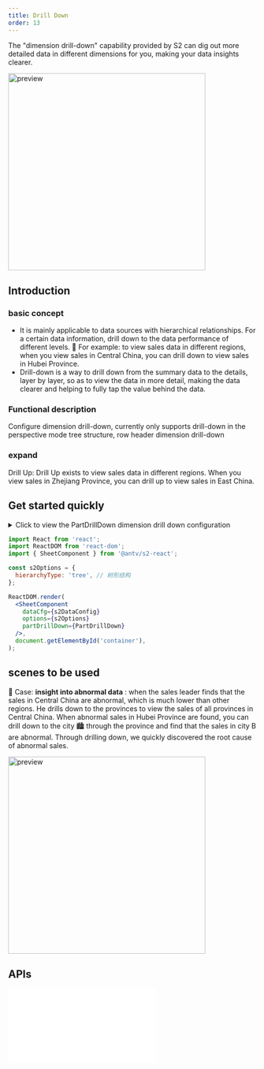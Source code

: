 ```yaml
---
title: Drill Down
order: 13
---
```


The "dimension drill-down" capability provided by S2 can dig out more detailed data in different dimensions for you, making your data insights clearer.

<img src="https://gw.alipayobjects.com/zos/antfincdn/J7bnG8lcf/xiazuan.gif" height="400" alt="preview">

## Introduction

### basic concept

* It is mainly applicable to data sources with hierarchical relationships. For a certain data information, drill down to the data performance of different levels. 🌰 For example: to view sales data in different regions, when you view sales in Central China, you can drill down to view sales in Hubei Province.
* Drill-down is a way to drill down from the summary data to the details, layer by layer, so as to view the data in more detail, making the data clearer and helping to fully tap the value behind the data.

### Functional description

Configure dimension drill-down, currently only supports drill-down in the perspective mode tree structure, row header dimension drill-down

### expand

Drill Up: Drill Up exists to view sales data in different regions. When you view sales in Zhejiang Province, you can drill up to view sales in East China.

## Get started quickly

<details><summary>Click to view the PartDrillDown dimension drill down configuration</summary><pre> <code class="language-js">
const&#x26;nbsp;sex&#x26;nbsp;=&#x26;nbsp;[&#x26;nbsp;'男',&#x26;nbsp;'女'&#x26;nbsp;];

const&#x26;nbsp;PartDrillDown&#x26;nbsp;=&#x26;nbsp;{
&#x26;nbsp;&#x26;nbsp;drillConfig:&#x26;nbsp;{
&#x26;nbsp;&#x26;nbsp;&#x26;nbsp;&#x26;nbsp;dataSet:&#x26;nbsp;[&#x26;nbsp;//&#x26;nbsp; 下钻数据源配置
&#x26;nbsp;&#x26;nbsp;&#x26;nbsp;&#x26;nbsp;&#x26;nbsp;&#x26;nbsp;{
&#x26;nbsp;&#x26;nbsp;&#x26;nbsp;&#x26;nbsp;&#x26;nbsp;&#x26;nbsp;&#x26;nbsp;&#x26;nbsp;name:&#x26;nbsp;'客户性别',
&#x26;nbsp;&#x26;nbsp;&#x26;nbsp;&#x26;nbsp;&#x26;nbsp;&#x26;nbsp;&#x26;nbsp;&#x26;nbsp;value:&#x26;nbsp;'sex',
&#x26;nbsp;&#x26;nbsp;&#x26;nbsp;&#x26;nbsp;&#x26;nbsp;&#x26;nbsp;&#x26;nbsp;&#x26;nbsp;type:&#x26;nbsp;'text',
&#x26;nbsp;&#x26;nbsp;&#x26;nbsp;&#x26;nbsp;&#x26;nbsp;&#x26;nbsp;},
&#x26;nbsp;&#x26;nbsp;&#x26;nbsp;&#x26;nbsp;],
&#x26;nbsp;&#x26;nbsp;},

&#x26;nbsp;&#x26;nbsp;//&#x26;nbsp; 点击下钻后的回调
&#x26;nbsp;&#x26;nbsp;fetchData:&#x26;nbsp;(meta,&#x26;nbsp;drillFields)&#x26;nbsp;=>
&#x26;nbsp;&#x26;nbsp;&#x26;nbsp;&#x26;nbsp;new&#x26;nbsp;Promise((resolve)&#x26;nbsp;=>&#x26;nbsp;{
&#x26;nbsp;&#x26;nbsp;&#x26;nbsp;&#x26;nbsp;&#x26;nbsp;&#x26;nbsp;const&#x26;nbsp;dataSet&#x26;nbsp;=&#x26;nbsp;meta.spreadsheet.dataSet;
&#x26;nbsp;&#x26;nbsp;&#x26;nbsp;&#x26;nbsp;&#x26;nbsp;&#x26;nbsp;const&#x26;nbsp;field&#x26;nbsp;=&#x26;nbsp;drillFields[0];
&#x26;nbsp;&#x26;nbsp;&#x26;nbsp;&#x26;nbsp;&#x26;nbsp;&#x26;nbsp;const&#x26;nbsp;rowDatas&#x26;nbsp;=&#x26;nbsp;dataSet.getCellMultiData(meta.query,&#x26;nbsp;true,&#x26;nbsp;true);
&#x26;nbsp;&#x26;nbsp;&#x26;nbsp;&#x26;nbsp;&#x26;nbsp;&#x26;nbsp;const&#x26;nbsp;drillDownData&#x26;nbsp;=&#x26;nbsp;[];
&#x26;nbsp;&#x26;nbsp;&#x26;nbsp;&#x26;nbsp;&#x26;nbsp;&#x26;nbsp;rowDatas.forEach((data)&#x26;nbsp;=>&#x26;nbsp;{
&#x26;nbsp;&#x26;nbsp;&#x26;nbsp;&#x26;nbsp;&#x26;nbsp;&#x26;nbsp;&#x26;nbsp;&#x26;nbsp;const&#x26;nbsp;{&#x26;nbsp;city,&#x26;nbsp;number,&#x26;nbsp;province,&#x26;nbsp;sub_type:&#x26;nbsp;subType,&#x26;nbsp;type&#x26;nbsp;}&#x26;nbsp;=&#x26;nbsp;data;
&#x26;nbsp;&#x26;nbsp;&#x26;nbsp;&#x26;nbsp;&#x26;nbsp;&#x26;nbsp;&#x26;nbsp;&#x26;nbsp;const&#x26;nbsp;number0&#x26;nbsp;=&#x26;nbsp;Math.ceil(Math.random()&#x26;nbsp;*&#x26;nbsp;(number&#x26;nbsp;-&#x26;nbsp;50))&#x26;nbsp;+&#x26;nbsp;50;
&#x26;nbsp;&#x26;nbsp;&#x26;nbsp;&#x26;nbsp;&#x26;nbsp;&#x26;nbsp;&#x26;nbsp;&#x26;nbsp;const&#x26;nbsp;number1&#x26;nbsp;=&#x26;nbsp;number&#x26;nbsp;-&#x26;nbsp;number0;
&#x26;nbsp;&#x26;nbsp;&#x26;nbsp;&#x26;nbsp;&#x26;nbsp;&#x26;nbsp;&#x26;nbsp;&#x26;nbsp;const&#x26;nbsp;dataItem0&#x26;nbsp;=&#x26;nbsp;{
&#x26;nbsp;&#x26;nbsp;&#x26;nbsp;&#x26;nbsp;&#x26;nbsp;&#x26;nbsp;&#x26;nbsp;&#x26;nbsp;&#x26;nbsp;&#x26;nbsp;city,
&#x26;nbsp;&#x26;nbsp;&#x26;nbsp;&#x26;nbsp;&#x26;nbsp;&#x26;nbsp;&#x26;nbsp;&#x26;nbsp;&#x26;nbsp;&#x26;nbsp;number:&#x26;nbsp;number0,
&#x26;nbsp;&#x26;nbsp;&#x26;nbsp;&#x26;nbsp;&#x26;nbsp;&#x26;nbsp;&#x26;nbsp;&#x26;nbsp;&#x26;nbsp;&#x26;nbsp;province,
&#x26;nbsp;&#x26;nbsp;&#x26;nbsp;&#x26;nbsp;&#x26;nbsp;&#x26;nbsp;&#x26;nbsp;&#x26;nbsp;&#x26;nbsp;&#x26;nbsp;sub_type:&#x26;nbsp;subType,
&#x26;nbsp;&#x26;nbsp;&#x26;nbsp;&#x26;nbsp;&#x26;nbsp;&#x26;nbsp;&#x26;nbsp;&#x26;nbsp;&#x26;nbsp;&#x26;nbsp;type,
&#x26;nbsp;&#x26;nbsp;&#x26;nbsp;&#x26;nbsp;&#x26;nbsp;&#x26;nbsp;&#x26;nbsp;&#x26;nbsp;&#x26;nbsp;&#x26;nbsp;[field]:&#x26;nbsp;sex[0],
&#x26;nbsp;&#x26;nbsp;&#x26;nbsp;&#x26;nbsp;&#x26;nbsp;&#x26;nbsp;&#x26;nbsp;&#x26;nbsp;};
&#x26;nbsp;&#x26;nbsp;&#x26;nbsp;&#x26;nbsp;&#x26;nbsp;&#x26;nbsp;&#x26;nbsp;&#x26;nbsp;drillDownData.push(dataItem0);
&#x26;nbsp;&#x26;nbsp;&#x26;nbsp;&#x26;nbsp;&#x26;nbsp;&#x26;nbsp;&#x26;nbsp;&#x26;nbsp;const&#x26;nbsp;dataItem1&#x26;nbsp;=&#x26;nbsp;{
&#x26;nbsp;&#x26;nbsp;&#x26;nbsp;&#x26;nbsp;&#x26;nbsp;&#x26;nbsp;&#x26;nbsp;&#x26;nbsp;&#x26;nbsp;&#x26;nbsp;city,
&#x26;nbsp;&#x26;nbsp;&#x26;nbsp;&#x26;nbsp;&#x26;nbsp;&#x26;nbsp;&#x26;nbsp;&#x26;nbsp;&#x26;nbsp;&#x26;nbsp;number:&#x26;nbsp;number1,
&#x26;nbsp;&#x26;nbsp;&#x26;nbsp;&#x26;nbsp;&#x26;nbsp;&#x26;nbsp;&#x26;nbsp;&#x26;nbsp;&#x26;nbsp;&#x26;nbsp;province,
&#x26;nbsp;&#x26;nbsp;&#x26;nbsp;&#x26;nbsp;&#x26;nbsp;&#x26;nbsp;&#x26;nbsp;&#x26;nbsp;&#x26;nbsp;&#x26;nbsp;sub_type:&#x26;nbsp;subType,
&#x26;nbsp;&#x26;nbsp;&#x26;nbsp;&#x26;nbsp;&#x26;nbsp;&#x26;nbsp;&#x26;nbsp;&#x26;nbsp;&#x26;nbsp;&#x26;nbsp;type,
&#x26;nbsp;&#x26;nbsp;&#x26;nbsp;&#x26;nbsp;&#x26;nbsp;&#x26;nbsp;&#x26;nbsp;&#x26;nbsp;&#x26;nbsp;&#x26;nbsp;[field]:&#x26;nbsp;sex[1],
&#x26;nbsp;&#x26;nbsp;&#x26;nbsp;&#x26;nbsp;&#x26;nbsp;&#x26;nbsp;&#x26;nbsp;&#x26;nbsp;};

&#x26;nbsp;&#x26;nbsp;&#x26;nbsp;&#x26;nbsp;&#x26;nbsp;&#x26;nbsp;&#x26;nbsp;&#x26;nbsp;drillDownData.push(dataItem1);
&#x26;nbsp;&#x26;nbsp;&#x26;nbsp;&#x26;nbsp;&#x26;nbsp;&#x26;nbsp;});

&#x26;nbsp;&#x26;nbsp;&#x26;nbsp;&#x26;nbsp;&#x26;nbsp;&#x26;nbsp;resolve({
&#x26;nbsp;&#x26;nbsp;&#x26;nbsp;&#x26;nbsp;&#x26;nbsp;&#x26;nbsp;&#x26;nbsp;&#x26;nbsp;drillField:&#x26;nbsp;field,&#x26;nbsp;//&#x26;nbsp; 下钻维度&#x26;nbsp;value&#x26;nbsp; 值
&#x26;nbsp;&#x26;nbsp;&#x26;nbsp;&#x26;nbsp;&#x26;nbsp;&#x26;nbsp;&#x26;nbsp;&#x26;nbsp;drillData:&#x26;nbsp;drillDownData,&#x26;nbsp;//&#x26;nbsp; 下钻数据
&#x26;nbsp;&#x26;nbsp;&#x26;nbsp;&#x26;nbsp;&#x26;nbsp;&#x26;nbsp;});
&#x26;nbsp;&#x26;nbsp;&#x26;nbsp;&#x26;nbsp;}),
};

</code></pre></details>

```jsx
import React from 'react';
import ReactDOM from 'react-dom';
import { SheetComponent } from '@antv/s2-react';

const s2Options = {
  hierarchyType: 'tree', // 树形结构
};

ReactDOM.render(
  <SheetComponent
    dataCfg={s2DataConfig}
    options={s2Options}
    partDrillDown={PartDrillDown}
  />,
  document.getElementById('container'),
);
```

<Playground path="react-component/drill-dwon/demo/for-pivot.tsx" rid="container"></Playground>

## scenes to be used

🌰 Case: **insight into abnormal data** : when the sales leader finds that the sales in Central China are abnormal, which is much lower than other regions. He drills down to the provinces to view the sales of all provinces in Central China. When abnormal sales in Hubei Province are found, you can drill down to the city 🏙 through the province and find that the sales in city B are abnormal. Through drilling down, we quickly discovered the root cause of abnormal sales.

<img src="https://gw.alipayobjects.com/zos/antfincdn/43CZawVX7/xiazuan-chengshi.gif" height="400" alt="preview">

## APIs

<embed src="@/docs/api/components/drill-down.en.md"></embed>
